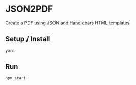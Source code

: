 # JSON2PDF
Create a PDF using JSON and Handlebars HTML templates.

## Setup / Install
```bash
yarn
```

## Run
```bash
npm start
```